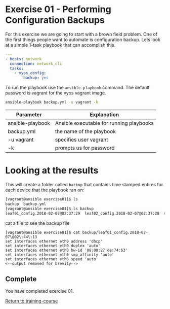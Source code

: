 # Exercise 01 - Performing Configuration Backups

For this exercise we are going to start with a brown field problem.  One of the first things people want to automate is configuration backup.  Lets look at a simple 1-task playbook that can accomplish this.

```yml
---
- hosts: network
  connection: network_cli
  tasks:
    - vyos_config:
        backup: yes
```
To run the playbook use the `ansible-playbook` command.  The default password is vagrant for the vyos vagrant image.

```bash
ansible-playbook backup.yml -u vagrant -k
```
Parameter | Explanation
------------ | -------------
ansible-playbook | Ansible executable for running playbooks
backup.yml | the name of the playbook
-u vagrant | specifies user vagrant
-k | prompts us for password

# Looking at the results

This will create a folder called `backup` that contains time stamped entires for each device that the playbook ran on:

```bash
[vagrant@ansible exercise01]$ ls
backup  backup.yml
[vagrant@ansible exercise01]$ ls backup
leaf01_config.2018-02-07@02:37:29  leaf02_config.2018-02-07@02:37:28  spine01_config.2018-02-07@02:37:28  spine02_config.2018-02-07@02:37:28
```

cat a file to see the backup file
```
[vagrant@ansible exercise01]$ cat backup/leaf01_config.2018-02-07\@02\:44\:13
set interfaces ethernet eth0 address 'dhcp'
set interfaces ethernet eth0 duplex 'auto'
set interfaces ethernet eth0 hw-id '08:00:27:de:74:b3'
set interfaces ethernet eth0 smp_affinity 'auto'
set interfaces ethernet eth0 speed 'auto'
<--output removed for brevity-->
```

## Complete
You have completed exercise 01.

[Return to training-course](../README.md)
